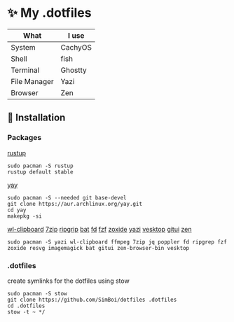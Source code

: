 # ✨ My .dotfiles

What | I use
-----|-----
System | CachyOS
Shell | fish
Terminal | Ghostty
File Manager | Yazi
Browser | Zen

## 🚀 Installation

### Packages

[rustup](https://wiki.archlinux.org/title/Rust)

```shell
sudo pacman -S rustup
rustup default stable
```

[yay](https://github.com/Jguer/yay)

```shell
sudo pacman -S --needed git base-devel
git clone https://aur.archlinux.org/yay.git
cd yay
makepkg -si
```

[wl-clipboard](https://github.com/bugaevc/wl-clipboard)
[7zip](https://wiki.archlinux.org/title/7-Zip)
[ripgrip](https://github.com/BurntSushi/ripgrep)
[bat](https://github.com/sharkdp/bat?tab=readme-ov-file)
[fd](https://github.com/sharkdp/fd)
[fzf](https://github.com/junegunn/fzf)
[zoxide](https://github.com/ajeetdsouza/zoxide)
[yazi](https://yazi-rs.github.io/docs/installation)
[vesktop](https://vesktop.vencord.dev/install/linux/)
[gitui](https://github.com/gitui-org/gitui?tab=readme-ov-file#6--installation-top-)
[zen](https://aur.archlinux.org/packages/zen-browser-bin)

```shell
sudo pacman -S yazi wl-clipboard ffmpeg 7zip jq poppler fd ripgrep fzf zoxide resvg imagemagick bat gitui zen-browser-bin vesktop
```

### .dotfiles

create symlinks for the dotfiles using stow

```shell
sudo pacman -S stow
git clone https://github.com/SimBoi/dotfiles .dotfiles
cd .dotfiles
stow -t ~ */
```

